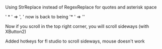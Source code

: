 Using StrReplace instead of RegexReplace for quotes and asterisk space

' * ' => ', ' now is back to being '* ' => ''

Now if you scroll in the top right corner, you will scroll sideways (with XButton2)

Added hotkeys for fl studio to scroll sideways, mouse doesn't work